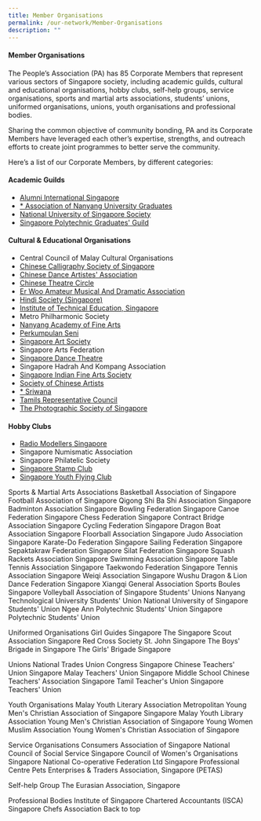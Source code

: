```yaml
---
title: Member Organisations
permalink: /our-network/Member-Organisations
description: ""
---
```

#### Member Organisations
#### 
The People’s Association (PA) has 85 Corporate Members that represent various sectors of Singapore society, including academic guilds, cultural and educational organisations, hobby clubs, self-help groups, service organisations, sports and martial arts associations, students’ unions, uniformed organisations, unions, youth organisations and professional bodies.

Sharing the common objective of community bonding, PA and its Corporate Members have leveraged each other’s expertise, strengths, and outreach efforts to create joint programmes to better serve the community.

Here’s a list of our Corporate Members, by different categories:

#### Academic Guilds  

* [Alumni International Singapore]()
* [* Association of Nanyang University Graduates]()
* [National University of Singapore Society]()
* [Singapore Polytechnic Graduates' Guild]()


#### Cultural & Educational Organisations

* Central Council of Malay Cultural Organisations
* [Chinese Calligraphy Society of Singapore]()
* [Chinese Dance Artistes' Association]()
* [Chinese Theatre Circle]()
* [Er Woo Amateur Musical And Dramatic Association]()
* [Hindi Society (Singapore)]()
* [Institute of Technical Education, Singapore]()
* Metro Philharmonic Society
* [Nanyang Academy of Fine Arts]()
* [Perkumpulan Seni]()
* [Singapore Art Society]()
* Singapore Arts Federation
* [Singapore Dance Theatre]()
* Singapore Hadrah And Kompang Association
* [Singapore Indian Fine Arts Society]()
* [Society of Chinese Artists]()
* [* Sriwana]()
* [Tamils Representative Council]()
* [The Photographic Society of Singapore]()

#### Hobby Clubs

* [Radio Modellers Singapore]()
* Singapore Numismatic Association
* Singapore Philatelic Society
* [Singapore Stamp Club]()
* [Singapore Youth Flying Club]()

Sports & Martial Arts Associations
Basketball Association of Singapore
Football Association of Singapore
Qigong Shi Ba Shi Association
Singapore Badminton Association
Singapore Bowling Federation
Singapore Canoe Federation
Singapore Chess Federation
Singapore Contract Bridge Association
Singapore Cycling Federation
Singapore Dragon Boat Association
Singapore Floorball Association
Singapore Judo Association
Singapore Karate-Do Federation
Singapore Sailing Federation
Singapore Sepaktakraw Federation
Singapore Silat Federation
Singapore Squash Rackets Association
Singapore Swimming Association
Singapore Table Tennis Association
Singapore Taekwondo Federation
Singapore Tennis Association
Singapore Weiqi Association
Singapore Wushu Dragon & Lion Dance Federation
Singapore Xiangqi General Association
Sports Boules Singapore
Volleyball Association of Singapore
Students' Unions
Nanyang Technological University Students' Union
National University of Singapore Students' Union
Ngee Ann Polytechnic Students' Union
Singapore Polytechnic Students' Union

Uniformed Organisations
Girl Guides Singapore
The Singapore Scout Association
Singapore Red Cross Society
St. John Singapore
The Boys' Brigade in Singapore
The Girls' Brigade Singapore

Unions
National Trades Union Congress
Singapore Chinese Teachers' Union
Singapore Malay Teachers' Union
Singapore Middle School Chinese Teachers' Association
Singapore Tamil Teacher's Union
Singapore Teachers' Union

Youth Organisations
Malay Youth Literary Association
Metropolitan Young Men's Christian Association of Singapore
Singapore Malay Youth Library Association
Young Men's Christian Association of Singapore
Young Women Muslim Association
Young Women's Christian Association of Singapore

Service Organisations 
Consumers Association of Singapore
National Council of Social Service
Singapore Council of Women's Organisations
Singapore National Co-operative Federation Ltd
Singapore Professional Centre
Pets Enterprises & Traders Association, Singapore (PETAS)

Self-help Group 
The Eurasian Association, Singapore

Professional Bodies 
Institute of Singapore Chartered Accountants (ISCA)
Singapore Chefs Association
Back to top